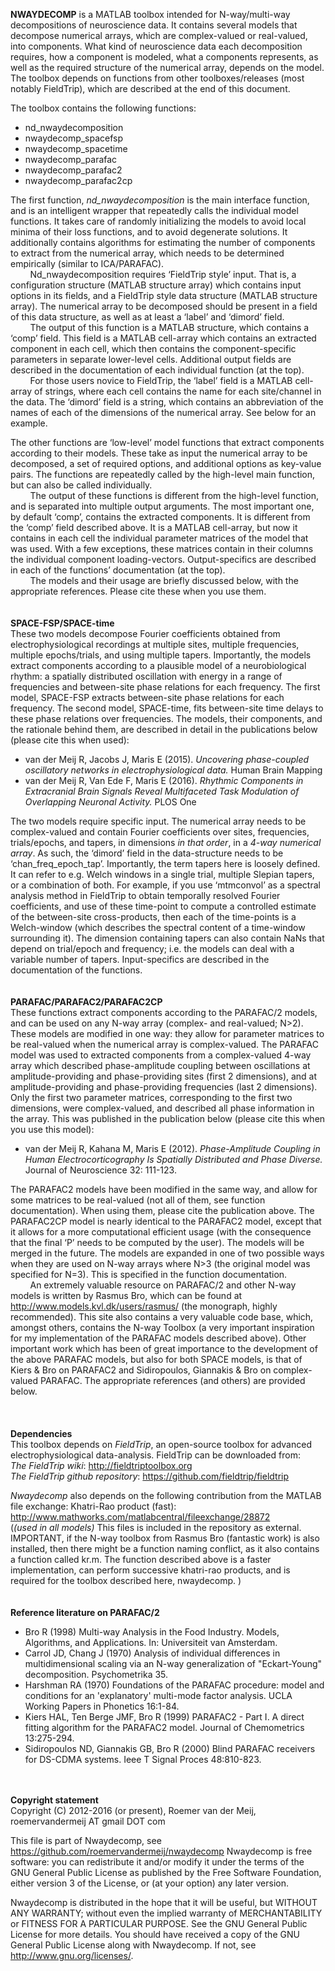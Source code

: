 **NWAYDECOMP** is a MATLAB toolbox intended for N-way/multi-way decompositions of neuroscience data. It contains several models that decompose numerical arrays, which are complex-valued or real-valued, into components. What kind of neuroscience data each decomposition requires, how a component is modeled, what a components represents, as well as the required structure of the numerical array, depends on the model. The toolbox depends on functions from other toolboxes/releases (most notably FieldTrip), which are described at the end of this document. 

The toolbox contains the following functions:
-	nd_nwaydecomposition
-	nwaydecomp_spacefsp
-	nwaydecomp_spacetime
-	nwaydecomp_parafac
-	nwaydecomp_parafac2
-	nwaydecomp_parafac2cp

The first function, *nd_nwaydecomposition* is the main interface function, and is an intelligent wrapper that repeatedly calls the individual model functions. It takes care of randomly initializing the models to avoid local minima of their loss functions, and to avoid degenerate solutions. It additionally contains algorithms for estimating the number of components to extract from the numerical array, which needs to be determined empirically (similar to ICA/PARAFAC).  
&nbsp;&nbsp;&nbsp;&nbsp;&nbsp;&nbsp;&nbsp;&nbsp;Nd_nwaydecomposition requires ‘FieldTrip style’ input. That is, a configuration structure (MATLAB structure array) which contains input options in its fields, and a FieldTrip style data structure (MATLAB structure array). The numerical array to be decomposed should be present in a field of this data structure, as well as at least a ‘label’ and ‘dimord’ field.  
&nbsp;&nbsp;&nbsp;&nbsp;&nbsp;&nbsp;&nbsp;&nbsp;The output of this function is a MATLAB structure, which contains a ‘comp’ field. This field is a MATLAB cell-array which contains an extracted component in each cell, which then contains the component-specific parameters in separate lower-level cells. Additional output fields are described in the documentation of each individual function (at the top).  
&nbsp;&nbsp;&nbsp;&nbsp;&nbsp;&nbsp;&nbsp;&nbsp;For those users novice to FieldTrip, the ‘label’ field is a MATLAB cell-array of strings, where each cell contains the name for each site/channel in the data. The ‘dimord’ field is a string, which contains an abbreviation of the names of each of the dimensions of the numerical array. See below for an example.

The other functions are ‘low-level’ model functions that extract components according to their models. These take as input the numerical array to be decomposed, a set of required options, and additional options as key-value pairs. The functions are repeatedly called by the high-level main function, but can also be called individually.  
&nbsp;&nbsp;&nbsp;&nbsp;&nbsp;&nbsp;&nbsp;&nbsp;The output of these functions is different from the high-level function, and is separated into multiple output arguments. The most important one, by default ‘comp’, contains the extracted components. It is different from the ‘comp’ field described above. It is a MATLAB cell-array, but now it contains in each cell the individual parameter matrices of the model that was used. With a few exceptions, these matrices contain in their columns the individual component loading-vectors. Output-specifics are described in each of the functions’ documentation (at the top).  
&nbsp;&nbsp;&nbsp;&nbsp;&nbsp;&nbsp;&nbsp;&nbsp;The models and their usage are briefly discussed below, with the appropriate references. Please cite these when you use them.
<br><br><br>
**SPACE-FSP/SPACE-time**  
These two models decompose Fourier coefficients obtained from electrophysiological recordings at multiple sites, multiple frequencies, multiple epochs/trials, and using multiple tapers. Importantly, the models extract components according to a plausible model of a neurobiological rhythm: a spatially distributed oscillation with energy in a range of frequencies and between-site phase relations for each frequency. The first model, SPACE-FSP extracts between-site phase relations for each frequency. The second model, SPACE-time, fits between-site time delays to these phase relations over frequencies. The models, their components, and the rationale behind them, are described in detail in the publications below (please cite this when used):  
* van der Meij R, Jacobs J, Maris E (2015). *Uncovering phase-coupled oscillatory networks in electrophysiological data.* Human Brain Mapping  
* van der Meij R, Van Ede F, Maris E (2016). *Rhythmic Components in Extracranial Brain Signals Reveal Multifaceted Task Modulation of Overlapping Neuronal Activity.* PLOS One 
  
  
The two models require specific input. The numerical array needs to be complex-valued and contain Fourier coefficients over sites, frequencies, trials/epochs, and tapers, in dimensions *in that order*, in a *4-way numerical array*. As such, the ‘dimord’ field in the data-structure needs to be ‘chan_freq_epoch_tap’. Importantly, the term tapers here is loosely defined. It can refer to e.g. Welch windows in a single trial, multiple Slepian tapers, or a combination of both. For example, if you use ‘mtmconvol’ as a spectral analysis method in FieldTrip to obtain temporally resolved Fourier coefficients, and use of these time-point to compute a controlled estimate of the between-site cross-products, then each of the time-points is a Welch-window (which describes the spectral content of a time-window surrounding it). The dimension containing tapers can also contain NaNs that depend on trial/epoch and frequency; i.e. the models can deal with a variable number of tapers. Input-specifics are described in the documentation of the functions.
<br><br><br>
**PARAFAC/PARAFAC2/PARAFAC2CP**  
These functions extract components according to the PARAFAC/2 models, and can be used on any N-way array (complex- and real-valued; N>2). These models are modified in one way: they allow for parameter matrices to be real-valued when the numerical array is complex-valued. The PARAFAC model was used to extracted components from a complex-valued 4-way array which described phase-amplitude coupling between oscillations at amplitude-providing and phase-providing sites (first 2 dimensions), and at amplitude-providing and phase-providing frequencies (last 2 dimensions). Only the first two parameter matrices, corresponding to the first two dimensions, were complex-valued, and described all phase information in the array. This was published in the publication below (please cite this when you use this model):  
* van der Meij R, Kahana M, Maris E (2012). *Phase-Amplitude Coupling in Human Electrocorticography Is Spatially Distributed and Phase Diverse.* Journal of Neuroscience 32: 111-123.  

The PARAFAC2 models have been modified in the same way, and allow for some matrices to be real-valued (not all of them, see function documentation). When using them, please cite the publication above. The PARAFAC2CP model is nearly identical to the PARAFAC2 model, except that it allows for a more computational efficient usage (with the consequence that the final ‘P’ needs to be computed by the user). The models will be merged in the future. The models are expanded in one of two possible ways when they are used on N-way arrays where N>3 (the original model was specified for N=3). This is specified in the function documentation.  
&nbsp;&nbsp;&nbsp;&nbsp;&nbsp;&nbsp;&nbsp;&nbsp;An extremely valuable resource on PARAFAC/2 and other N-way models is written by Rasmus Bro, which can be found at http://www.models.kvl.dk/users/rasmus/ (the monograph, highly recommended). This site also contains a very valuable code base, which, amongst others, contains the N-way Toolbox (a very important inspiration for my implementation of the PARAFAC models described above). Other important work which has been of great importance to the development of the above PARAFAC models, but also for both SPACE models, is that of Kiers & Bro on PARAFAC2 and Sidiropoulos, Giannakis & Bro on complex-valued PARAFAC. The appropriate references (and others) are provided below.  
<br><br><br>
**Dependencies**  
This toolbox depends on *FieldTrip*, an open-source toolbox for advanced electrophysiological data-analysis. FieldTrip can be downloaded from:  
*The FieldTrip wiki*: http://fieldtriptoolbox.org  
*The FieldTrip github repository*: https://github.com/fieldtrip/fieldtrip  

*Nwaydecomp* also depends on the following contribution from the MATLAB file exchange:
Khatri-Rao product (fast): http://www.mathworks.com/matlabcentral/fileexchange/28872  
(*(used in all models)*
This files is included in the repository as external.
IMPORTANT, if the N-way toolbox from Rasmus Bro (fantastic work) is also installed, then there might be a function naming conflict, as it also contains a function called kr.m. The function described above is a faster implementation, can perform successive khatri-rao products, and is required for the toolbox described here, nwaydecomp. )
<br><br><br>
**Reference literature on PARAFAC/2**
* Bro R (1998) Multi-way Analysis in the Food Industry. Models, Algorithms, and Applications. In: 
	Universiteit van Amsterdam.
* Carrol JD, Chang J (1970) Analysis of individual differences in multidimensional scaling via an N-way
 generalization of "Eckart-Young" decomposition. Psychometrika 35.
* Harshman RA (1970) Foundations of the PARAFAC procedure: model and conditions for an 'explanatory' 
	multi-mode factor analysis. UCLA Working Papers in Phonetics 16:1-84.
* Kiers HAL, Ten Berge JMF, Bro R (1999) PARAFAC2 - Part I. A direct fitting algorithm for the PARAFAC2 
	model. Journal of Chemometrics 13:275-294.
* Sidiropoulos ND, Giannakis GB, Bro R (2000) Blind PARAFAC receivers for DS-CDMA systems. Ieee T 
	Signal Proces 48:810-823. 

<br><br>
**Copyright statement**  
Copyright (C) 2012-2016 (or present), Roemer van der Meij, roemervandermeij AT gmail DOT com

This file is part of Nwaydecomp, see https://github.com/roemervandermeij/nwaydecomp
Nwaydecomp is free software: you can redistribute it and/or modify it under the terms of the GNU General Public License as published by the Free Software Foundation, either version 3 of the License, or
 (at your option) any later version.

Nwaydecomp is distributed in the hope that it will be useful, but WITHOUT ANY WARRANTY; without even the implied warranty of MERCHANTABILITY or FITNESS FOR A PARTICULAR PURPOSE.  See the
GNU General Public License for more details. You should have received a copy of the GNU General Public License along with Nwaydecomp. If not, see http://www.gnu.org/licenses/.
